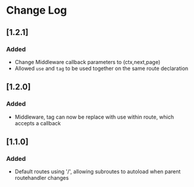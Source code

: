 # Change Log


## [1.2.1]
### Added
* Change Middleware callback parameters to (ctx,next,page)
* Allowed `use` and `tag` to be used together on the same route declaration

## [1.2.0]
### Added
* Middleware, tag can now be replace with use within route, which accepts a callback

## [1.1.0]
### Added
* Default routes using '/', allowing subroutes to autoload when parent routehandler changes